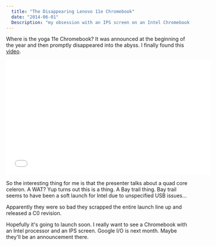 ```yaml
---
  title: "The Disappearing Lenovo 11e Chromebook"
  date: "2014-06-01"
  Description: "my obsession with an IPS screen on an Intel Chromebook."
---
```

Where is the yoga 11e Chromebook? It was announced at the beginning of
the year and then promptly disappeared into the abyss. I finally found
this [video](https://www.youtube.com/watch?v=6cr4f7QJKrc&feature=youtu.be).

<iframe width="560" height="315" src="//www.youtube.com/embed/6cr4f7QJKrc" frameborder="0" allowfullscreen></iframe>

So the interesting thing for me is that the presenter talks about a
quad core celeron. A WAT? Yup turns out this is a thing. A Bay trail
thing. Bay trail seems to have been a soft launch for Intel due to
unspecified USB issues...

Apparently they were so bad they scrapped the entire launch line up and
released a C0 revision.

Hopefully it's going to launch soon. I really want to see a Chromebook
with an Intel processor and an IPS screen. Google I/O is next month. Maybe
they'll be an announcement there.


